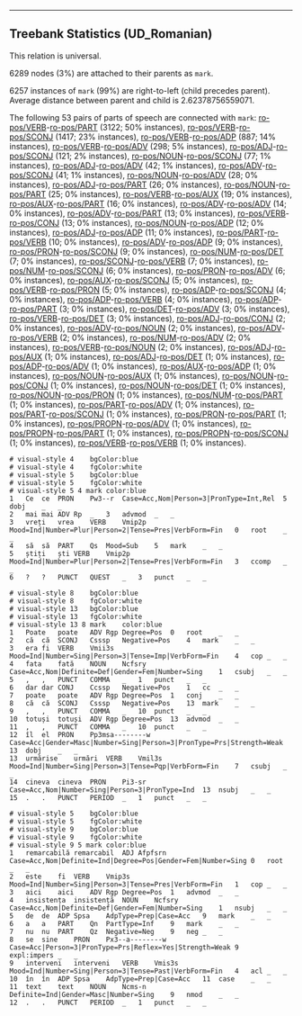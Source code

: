 

--------------------------------------------------------------------------------

## Treebank Statistics (UD_Romanian)

This relation is universal.

6289 nodes (3%) are attached to their parents as `mark`.

6257 instances of `mark` (99%) are right-to-left (child precedes parent).
Average distance between parent and child is 2.62378756559071.

The following 53 pairs of parts of speech are connected with `mark`: [ro-pos/VERB]()-[ro-pos/PART]() (3122; 50% instances), [ro-pos/VERB]()-[ro-pos/SCONJ]() (1417; 23% instances), [ro-pos/VERB]()-[ro-pos/ADP]() (887; 14% instances), [ro-pos/VERB]()-[ro-pos/ADV]() (298; 5% instances), [ro-pos/ADJ]()-[ro-pos/SCONJ]() (121; 2% instances), [ro-pos/NOUN]()-[ro-pos/SCONJ]() (77; 1% instances), [ro-pos/ADJ]()-[ro-pos/ADV]() (42; 1% instances), [ro-pos/ADV]()-[ro-pos/SCONJ]() (41; 1% instances), [ro-pos/NOUN]()-[ro-pos/ADV]() (28; 0% instances), [ro-pos/ADJ]()-[ro-pos/PART]() (26; 0% instances), [ro-pos/NOUN]()-[ro-pos/PART]() (25; 0% instances), [ro-pos/VERB]()-[ro-pos/AUX]() (19; 0% instances), [ro-pos/AUX]()-[ro-pos/PART]() (16; 0% instances), [ro-pos/ADV]()-[ro-pos/ADV]() (14; 0% instances), [ro-pos/ADV]()-[ro-pos/PART]() (13; 0% instances), [ro-pos/VERB]()-[ro-pos/CONJ]() (13; 0% instances), [ro-pos/NOUN]()-[ro-pos/ADP]() (12; 0% instances), [ro-pos/ADJ]()-[ro-pos/ADP]() (11; 0% instances), [ro-pos/PART]()-[ro-pos/VERB]() (10; 0% instances), [ro-pos/ADV]()-[ro-pos/ADP]() (9; 0% instances), [ro-pos/PRON]()-[ro-pos/SCONJ]() (9; 0% instances), [ro-pos/NUM]()-[ro-pos/DET]() (7; 0% instances), [ro-pos/SCONJ]()-[ro-pos/VERB]() (7; 0% instances), [ro-pos/NUM]()-[ro-pos/SCONJ]() (6; 0% instances), [ro-pos/PRON]()-[ro-pos/ADV]() (6; 0% instances), [ro-pos/AUX]()-[ro-pos/SCONJ]() (5; 0% instances), [ro-pos/VERB]()-[ro-pos/PRON]() (5; 0% instances), [ro-pos/ADP]()-[ro-pos/SCONJ]() (4; 0% instances), [ro-pos/ADP]()-[ro-pos/VERB]() (4; 0% instances), [ro-pos/ADP]()-[ro-pos/PART]() (3; 0% instances), [ro-pos/DET]()-[ro-pos/ADV]() (3; 0% instances), [ro-pos/VERB]()-[ro-pos/DET]() (3; 0% instances), [ro-pos/ADJ]()-[ro-pos/CONJ]() (2; 0% instances), [ro-pos/ADV]()-[ro-pos/NOUN]() (2; 0% instances), [ro-pos/ADV]()-[ro-pos/VERB]() (2; 0% instances), [ro-pos/NUM]()-[ro-pos/ADV]() (2; 0% instances), [ro-pos/VERB]()-[ro-pos/NOUN]() (2; 0% instances), [ro-pos/ADJ]()-[ro-pos/AUX]() (1; 0% instances), [ro-pos/ADJ]()-[ro-pos/DET]() (1; 0% instances), [ro-pos/ADP]()-[ro-pos/ADV]() (1; 0% instances), [ro-pos/AUX]()-[ro-pos/ADP]() (1; 0% instances), [ro-pos/NOUN]()-[ro-pos/AUX]() (1; 0% instances), [ro-pos/NOUN]()-[ro-pos/CONJ]() (1; 0% instances), [ro-pos/NOUN]()-[ro-pos/DET]() (1; 0% instances), [ro-pos/NOUN]()-[ro-pos/PRON]() (1; 0% instances), [ro-pos/NUM]()-[ro-pos/PART]() (1; 0% instances), [ro-pos/PART]()-[ro-pos/ADV]() (1; 0% instances), [ro-pos/PART]()-[ro-pos/SCONJ]() (1; 0% instances), [ro-pos/PRON]()-[ro-pos/PART]() (1; 0% instances), [ro-pos/PROPN]()-[ro-pos/ADV]() (1; 0% instances), [ro-pos/PROPN]()-[ro-pos/PART]() (1; 0% instances), [ro-pos/PROPN]()-[ro-pos/SCONJ]() (1; 0% instances), [ro-pos/VERB]()-[ro-pos/VERB]() (1; 0% instances).


~~~ conllu
# visual-style 4	bgColor:blue
# visual-style 4	fgColor:white
# visual-style 5	bgColor:blue
# visual-style 5	fgColor:white
# visual-style 5 4 mark	color:blue
1	Ce	ce	PRON	Pw3--r	Case=Acc,Nom|Person=3|PronType=Int,Rel	5	dobj	_	_
2	mai	mai	ADV	Rp	_	3	advmod	_	_
3	vreți	vrea	VERB	Vmip2p	Mood=Ind|Number=Plur|Person=2|Tense=Pres|VerbForm=Fin	0	root	_	_
4	să	să	PART	Qs	Mood=Sub	5	mark	_	_
5	știți	ști	VERB	Vmip2p	Mood=Ind|Number=Plur|Person=2|Tense=Pres|VerbForm=Fin	3	ccomp	_	_
6	?	?	PUNCT	QUEST	_	3	punct	_	_

~~~


~~~ conllu
# visual-style 8	bgColor:blue
# visual-style 8	fgColor:white
# visual-style 13	bgColor:blue
# visual-style 13	fgColor:white
# visual-style 13 8 mark	color:blue
1	Poate	poate	ADV	Rgp	Degree=Pos	0	root	_	_
2	că	că	SCONJ	Csssp	Negative=Pos	4	mark	_	_
3	era	fi	VERB	Vmii3s	Mood=Ind|Number=Sing|Person=3|Tense=Imp|VerbForm=Fin	4	cop	_	_
4	fata	fată	NOUN	Ncfsry	Case=Acc,Nom|Definite=Def|Gender=Fem|Number=Sing	1	csubj	_	_
5	,	,	PUNCT	COMMA	_	1	punct	_	_
6	dar	dar	CONJ	Ccssp	Negative=Pos	1	cc	_	_
7	poate	poate	ADV	Rgp	Degree=Pos	1	conj	_	_
8	că	că	SCONJ	Csssp	Negative=Pos	13	mark	_	_
9	,	,	PUNCT	COMMA	_	10	punct	_	_
10	totuși	totuși	ADV	Rgp	Degree=Pos	13	advmod	_	_
11	,	,	PUNCT	COMMA	_	10	punct	_	_
12	îl	el	PRON	Pp3msa--------w	Case=Acc|Gender=Masc|Number=Sing|Person=3|PronType=Prs|Strength=Weak	13	dobj	_	_
13	urmărise	urmări	VERB	Vmil3s	Mood=Ind|Number=Sing|Person=3|Tense=Pqp|VerbForm=Fin	7	csubj	_	_
14	cineva	cineva	PRON	Pi3-sr	Case=Acc,Nom|Number=Sing|Person=3|PronType=Ind	13	nsubj	_	_
15	.	.	PUNCT	PERIOD	_	1	punct	_	_

~~~


~~~ conllu
# visual-style 5	bgColor:blue
# visual-style 5	fgColor:white
# visual-style 9	bgColor:blue
# visual-style 9	fgColor:white
# visual-style 9 5 mark	color:blue
1	remarcabilă	remarcabil	ADJ	Afpfsrn	Case=Acc,Nom|Definite=Ind|Degree=Pos|Gender=Fem|Number=Sing	0	root	_	_
2	este	fi	VERB	Vmip3s	Mood=Ind|Number=Sing|Person=3|Tense=Pres|VerbForm=Fin	1	cop	_	_
3	aici	aici	ADV	Rgp	Degree=Pos	1	advmod	_	_
4	insistența	insistență	NOUN	Ncfsry	Case=Acc,Nom|Definite=Def|Gender=Fem|Number=Sing	1	nsubj	_	_
5	de	de	ADP	Spsa	AdpType=Prep|Case=Acc	9	mark	_	_
6	a	a	PART	Qn	PartType=Inf	9	mark	_	_
7	nu	nu	PART	Qz	Negative=Neg	9	neg	_	_
8	se	sine	PRON	Px3--a--------w	Case=Acc|Person=3|PronType=Prs|Reflex=Yes|Strength=Weak	9	expl:impers	_	_
9	interveni	interveni	VERB	Vmis3s	Mood=Ind|Number=Sing|Person=3|Tense=Past|VerbForm=Fin	4	acl	_	_
10	în	în	ADP	Spsa	AdpType=Prep|Case=Acc	11	case	_	_
11	text	text	NOUN	Ncms-n	Definite=Ind|Gender=Masc|Number=Sing	9	nmod	_	_
12	.	.	PUNCT	PERIOD	_	1	punct	_	_

~~~


